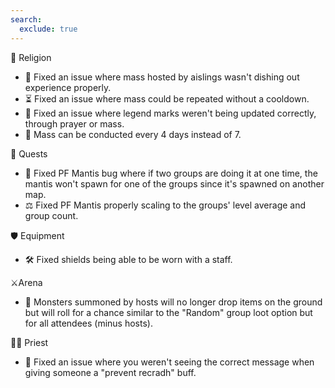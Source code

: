 ```yaml
---
search:
  exclude: true
---
```


🙏 Religion

- 📿 Fixed an issue where mass hosted by aislings wasn't dishing out experience properly.
- ⏳ Fixed an issue where mass could be repeated without a cooldown.
- 📝 Fixed an issue where legend marks weren't being updated correctly, through prayer or mass.
- 📆 Mass can be conducted every 4 days instead of 7.

📜 Quests

- 🔧 Fixed PF Mantis bug where if two groups are doing it at one time, the mantis won't spawn for one of the groups since it's spawned on another map.
- ⚖️ Fixed PF Mantis properly scaling to the groups' level average and group count.

🛡️ Equipment

- 🛠️ Fixed shields being able to be worn with a staff.

⚔️Arena

- 👾 Monsters summoned by hosts will no longer drop items on the ground but will roll for a chance similar to the "Random" group loot option but for all attendees (minus hosts).

🧎‍♂️ Priest

- 🙏 Fixed an issue where you weren't seeing the correct message when giving someone a "prevent recradh" buff.
